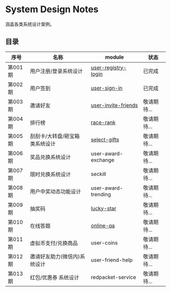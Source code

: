 # System Design Notes
涵盖各类系统设计案例。

## 目录
| 序号 | 名称 | module | 状态 |
| --- | --- | --- | --- |
| 第001期 | 用户注册/登录系统设计 | [user-registry-login](user-registry-login) | 已完成 | 
| 第002期 | 用户签到 | [user-sign-in](user-sign-in) | 已完成 | 
| 第003期 | 邀请好友 | [user-invite-friends](user-invite-friends) | 敬请期待... | 
| 第004期 | 排行榜 | [race-rank](race-rank) | 敬请期待... | 
| 第005期 | 刮刮卡/大转盘/砸宝箱 类系统设计 | [select-gifts](select-gifts) | 敬请期待... | 
| 第006期 | 奖品兑换系统设计 | user-award-exchange | 敬请期待... | 
| 第007期 | 限时兑换系统设计 | seckill | 敬请期待... | 
| 第008期 | 用户中奖动态功能设计 | user-award-trending | 敬请期待... | 
| 第009期 | 抽奖码 | [lucky-star](lucky-star) | 敬请期待... | 
| 第010期 | 在线答题 | [online-qa](online-qa) | 敬请期待... | 
| 第011期 | 虚拟币支付/兑换商品 | user-coins | 敬请期待... | 
| 第012期 | 邀请好友助力(微信内)系统设计 | user-friend-help | 敬请期待... | 
| 第013期 | 红包/优惠券 系统设计 | redpacket-service | 敬请期待... | 
